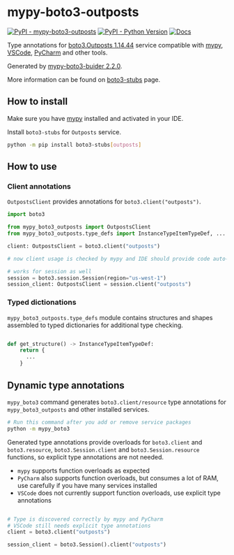 # mypy-boto3-outposts

[![PyPI - mypy-boto3-outposts](https://img.shields.io/pypi/v/mypy-boto3-outposts.svg?color=blue)](https://pypi.org/project/mypy-boto3-outposts)
[![PyPI - Python Version](https://img.shields.io/pypi/pyversions/mypy-boto3-outposts.svg?color=blue)](https://pypi.org/project/mypy-boto3-outposts)
[![Docs](https://img.shields.io/readthedocs/mypy-boto3-builder.svg?color=blue)](https://mypy-boto3-builder.readthedocs.io/)

Type annotations for
[boto3.Outposts 1.14.44](https://boto3.amazonaws.com/v1/documentation/api/1.14.44/reference/services/outposts.html#Outposts) service
compatible with [mypy](https://github.com/python/mypy), [VSCode](https://code.visualstudio.com/),
[PyCharm](https://www.jetbrains.com/pycharm/) and other tools.

Generated by [mypy-boto3-buider 2.2.0](https://github.com/vemel/mypy_boto3_builder).

More information can be found on [boto3-stubs](https://pypi.org/project/boto3-stubs/) page.

## How to install

Make sure you have [mypy](https://github.com/python/mypy) installed and activated in your IDE.

Install `boto3-stubs` for `Outposts` service.

```bash
python -m pip install boto3-stubs[outposts]
```

## How to use

### Client annotations

`OutpostsClient` provides annotations for `boto3.client("outposts")`.

```python
import boto3

from mypy_boto3_outposts import OutpostsClient
from mypy_boto3_outposts.type_defs import InstanceTypeItemTypeDef, ...

client: OutpostsClient = boto3.client("outposts")

# now client usage is checked by mypy and IDE should provide code auto-complete

# works for session as well
session = boto3.session.Session(region="us-west-1")
session_client: OutpostsClient = session.client("outposts")
```








### Typed dictionations

`mypy_boto3_outposts.type_defs` module contains structures and shapes assembled
to typed dictionaries for additional type checking.

```python

def get_structure() -> InstanceTypeItemTypeDef:
    return {
      ...
    }
```


## Dynamic type annotations

`mypy_boto3` command generates `boto3.client/resource` type annotations for
`mypy_boto3_outposts` and other installed services.

```bash
# Run this command after you add or remove service packages
python -m mypy_boto3
```

Generated type annotations provide overloads for `boto3.client` and `boto3.resource`,
`boto3.Session.client` and `boto3.Session.resource` functions,
so explicit type annotations are not needed.

- `mypy` supports function overloads as expected
- `PyCharm` also supports function overloads, but consumes a lot of RAM, use carefully if you have many services installed
- `VSCode` does not currently support function overloads, use explicit type annotations

```python

# Type is discovered correctly by mypy and PyCharm
# VSCode still needs explicit type annotations
client = boto3.client("outposts")

session_client = boto3.Session().client("outposts")
```
